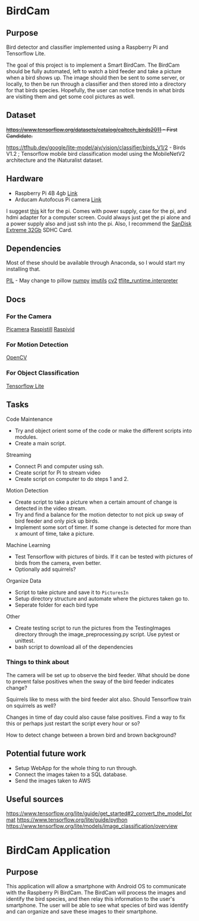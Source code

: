 # BirdCam

## Purpose

Bird detector and classifier implemented using a Raspberry Pi and Tensorflow Lite.

The goal of this project is to implement a Smart BirdCam. The BirdCam should be fully automated, left to watch a bird feeder and take a picture when a bird shows up. The image should then be sent to some server, or locally, to then be run through a classifier and then stored into a directory for that birds species. Hopefully, the user can notice trends in what birds are visiting them and get some cool pictures as well.

## Dataset

<s> <https://www.tensorflow.org/datasets/catalog/caltech_birds2011>  - First Candidate. </s>

<https://tfhub.dev/google/lite-model/aiy/vision/classifier/birds_V1/2> - Birds V1.2 ;
Tensorflow mobile bird classification model using the MobileNetV2 architecture  and the iNaturalist dataset.

## Hardware

* Raspberry Pi 4B 4gb [Link](https://www.raspberrypi.org/products/raspberry-pi-4-model-b/)
* Arducam Autofocus Pi camera [Link](https://www.amazon.com/gp/product/B07SN8GYGD/ref=ppx_yo_dt_b_asin_title_o00_s00?ie=UTF8&psc=1)

I suggest [this](https://www.amazon.com/CanaKit-Raspberry-4GB-Basic-Starter/dp/B07VYC6S56/ref=pd_lpo_147_img_2/146-6394024-8709460?_encoding=UTF8&pd_rd_i=B07VYC6S56&pd_rd_r=5541e070-5353-4f25-a815-786f0e5ca915&pd_rd_w=aQ4LV&pd_rd_wg=yy3j5&pf_rd_p=7b36d496-f366-4631-94d3-61b87b52511b&pf_rd_r=0WTRDN6F9CNVJZZG94YW&psc=1&refRID=0WTRDN6F9CNVJZZG94YW) kit for the pi. Comes with power supply, case for the pi, and hdmi adapter for a computer screen. Could always just get the pi alone and a power supply also and just ssh into the pi.
Also, I recommend the [SanDisk Extreme 32Gb](https://www.amazon.com/gp/product/B06XWMQ81P/ref=ppx_yo_dt_b_asin_title_o01_s00?ie=UTF8&psc=1) SDHC Card.

## Dependencies

Most of these should be available through Anaconda, so I would start my installing that.

[PIL](https://www.pythonware.com/products/pil/) - May change to pillow
[numpy](https://numpy.org/)
[imutils](https://pypi.org/project/imutils/)
[cv2](https://docs.opencv.org/2.4/index.html)
[tflite_runtime.interpreter](https://www.tensorflow.org/lite/guide/python#install_just_the_tensorflow_lite_interpreter)

## Docs

### For the Camera

[Picamera](picamera.readthedocs.io)
[Raspistill](https://www.raspberrypi.org/documentation/usage/camera/raspicam/raspistill.md)
[Raspivid](https://www.raspberrypi.org/documentation/usage/camera/raspicam/raspivid.md)

### For Motion Detection

[OpenCV](https://docs.opencv.org/2.4/index.html)

### For Object Classification

[Tensorflow Lite](https://www.tensorflow.org/lite/api_docs)

## Tasks

Code Maintenance

* Try and object orient some of the code or make the different scripts into modules.
* Create a main script.

Streaming

* Connect Pi and computer using ssh.
* Create script for Pi to stream video
* Create script on computer to do steps 1 and 2.

Motion Detection

* Create script to take a picture when a certain amount of change is detected in the video stream.
* Try and find a balance for the motion detector to not pick up sway of bird feeder and only pick up birds.
* Implement some sort of timer. If some change is detected for more than x amount of time, take a picture.

Machine Learning

* Test Tensorflow with pictures of birds. If it can be tested with pictures of birds from the camera, even better.
* Optionally add squirrels?
  
Organize Data

* Script to take picture and save it to `PicturesIn`
* Setup directory structure and automate where the pictures taken go to.
* Seperate folder for each bird type

Other

* Create testing script to run the pictures from the TestingImages directory through the image_preprocessing.py script. Use pytest or unittest.
* bash script to download all of the dependencies

### Things to think about

The camera will be set up to observe the bird feeder.
What should be done to prevent false positives when the sway of the bird feeder indicates change?

Squirrels like to mess with the bird feeder alot also. Should Tensorflow train on squirrels as well?

Changes in time of day could also cause false positives. Find a way to fix this or perhaps just restart the script every hour or so?

How to detect change between a brown bird and brown background?

## Potential future work

* Setup WebApp for the whole thing to run through.
* Connect the images taken to a SQL database.
* Send the images taken to AWS

## Useful sources

<https://www.tensorflow.org/lite/guide/get_started#2_convert_the_model_format>
<https://www.tensorflow.org/lite/guide/python>
<https://www.tensorflow.org/lite/models/image_classification/overview>

# BirdCam Application

## Purpose

This application will allow a smartphone with Android OS to communicate with the Raspberry Pi BirdCam. The BirdCam will process the images and identify the bird species, and then relay this information to the user's smartphone. The user will be able to see what species of bird was identify and can organize and save these images to their smartphone.
